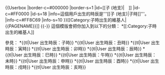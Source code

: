 {{Userbox
  |border-c=#000000
  |border-s=1
  |id=[[子 (地支)|<span style="color:#ffffff;">子</span>]]
  |id-c=#FF0000
  |id-s=18
  |info=這個用戶出生的時辰是'''[[子 (地支)|子時]]'''。
  |info-c=#FF8C69
  |info-s=10
}}<includeonly>[[Category:子時出生的維基人|{{PAGENAME}}]]</includeonly>
<noinclude>
{{-}}
這個模版會把你加入到以下的分類：
*[[:Category:子時出生的維基人]]

參見：
*{{tl|User 出生時辰：子時}}
*{{tl|User 出生時辰：丑時}}
*{{tl|User 出生時辰：寅時}}
*{{tl|User 出生時辰：卯時}}
*{{tl|User 出生時辰：辰時}}
*{{tl|User 出生時辰：巳時}}
*{{tl|User 出生時辰：午時}}
*{{tl|User 出生時辰：未時}}
*{{tl|User 出生時辰：申時}}
*{{tl|User 出生時辰：酉時}}
*{{tl|User 出生時辰：戌時}}
*{{tl|User 出生時辰：亥時}}

</noinclude>